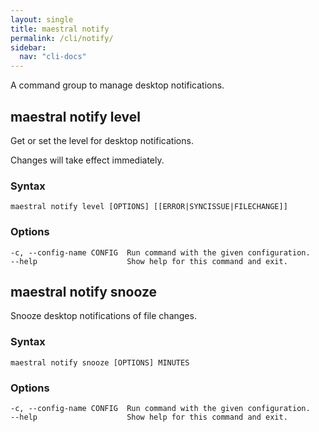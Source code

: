 ```yaml
---
layout: single
title: maestral notify
permalink: /cli/notify/
sidebar:
  nav: "cli-docs"
---
```


A command group to manage desktop notifications.

## maestral notify level

Get or set the level for desktop notifications.

Changes will take effect immediately.

### Syntax

```
maestral notify level [OPTIONS] [[ERROR|SYNCISSUE|FILECHANGE]]
```

### Options

```
-c, --config-name CONFIG  Run command with the given configuration.
--help                    Show help for this command and exit.
```

## maestral notify snooze

Snooze desktop notifications of file changes.

### Syntax

```
maestral notify snooze [OPTIONS] MINUTES
```

### Options

```
-c, --config-name CONFIG  Run command with the given configuration.
--help                    Show help for this command and exit.
```
